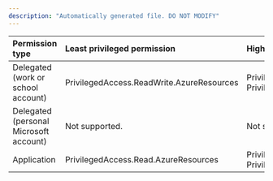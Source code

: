 ```yaml
---
description: "Automatically generated file. DO NOT MODIFY"
---
```


|Permission type|Least privileged permission|Higher privileged permissions|
|:---|:---|:---|
|Delegated (work or school account)|PrivilegedAccess.ReadWrite.AzureResources|PrivilegedAccess.ReadWrite.AzureAD, PrivilegedAccess.ReadWrite.AzureADGroup|
|Delegated (personal Microsoft account)|Not supported.|Not supported.|
|Application|PrivilegedAccess.Read.AzureResources|PrivilegedAccess.Read.AzureAD, PrivilegedAccess.Read.AzureADGroup|

